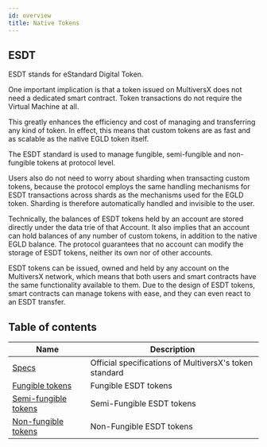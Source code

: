 ```yaml
---
id: overview
title: Native Tokens
---
```


[comment]: # (mx-context)

[comment]: # (mx-context)

## ESDT

ESDT stands for eStandard Digital Token.

One important implication is that a token issued on MultiversX does not need a dedicated smart contract. Token transactions do not require the Virtual Machine at all.

This greatly enhances the efficiency and cost of managing and transferring any kind of token. In effect, this means that custom tokens are as fast and as scalable as the native EGLD token itself.

The ESDT standard is used to manage fungible, semi-fungible and non-fungible tokens at protocol level.

Users also do not need to worry about sharding when transacting custom tokens, because the protocol employs the same handling mechanisms for ESDT transactions across shards as the mechanisms used for the EGLD token. Sharding is therefore automatically handled and invisible to the user.

Technically, the balances of ESDT tokens held by an account are stored directly under the data trie of that Account. It also implies that an account can hold balances of any number of custom tokens, in addition to the native EGLD balance. The protocol guarantees that no account can modify the storage of ESDT tokens, neither its own nor of other accounts.

ESDT tokens can be issued, owned and held by any account on the MultiversX network, which means that both users and smart contracts have the same functionality available to them. Due to the design of ESDT tokens, smart contracts can manage tokens with ease, and they can even react to an ESDT transfer.

[comment]: # (mx-context)

## Table of contents

| Name                                                                    | Description                                            |
|-------------------------------------------------------------------------|--------------------------------------------------------|
| [Specs](https://github.com/multiversx/mx-specs/blob/main/ESDT-specs.md) | Official specifications of MultiversX's token standard |
| [Fungible tokens](/tokens/esdt-tokens)                                  | Fungible ESDT tokens                                   |
| [Semi-fungible tokens](/tokens/nft-tokens)                              | Semi-Fungible ESDT tokens                              |
| [Non-fungible tokens](/tokens/nft-tokens)                               | Non-Fungible ESDT tokens                               |
